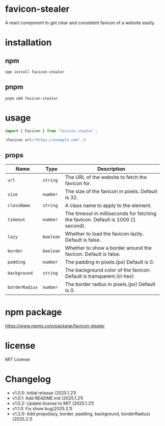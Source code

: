 # favicon-stealer
A react component to get clear and consistent favicon of a website easily.


# installation
## npm
```shell
npm install favicon-stealer
```
## pnpm
```shell
pnpm add favicon-stealer
```

# usage
```typescript
import { Favicon } from 'favicon-stealer';

<Favicon url="https://example.com" />
```

## props
| Name | Type | Description |
| ---- | ---- | ----------- |
| `url` | `string` | The URL of the website to fetch the favicon for. |
| `size` | `number` | The size of the favicon in pixels. Default is 32. |
| `className` | `string` | A class name to apply to the element. |
| `timeout` | `number` | The timeout in milliseconds for fetching the favicon. Default is 1000 (1 second). |
| `lazy` | `boolean` | Whether to load the favicon lazily. Default is false. |
| `border` | `boolean` | Whether to show a border around the favicon. Default is false. |
| `padding` | `number` | The padding in pixels.(px) Default is 0. |
| `background` | `string` | The background color of the favicon. Default is transparent.(in hex) |
| `borderRadius` | `number` | The border radius in pixels.(px) Default is 0. |


# npm package
https://www.npmjs.com/package/favicon-stealer


# license
MIT License


# Changelog
- v1.0.0: Initial release (2025.1.21)
- v1.0.1: Add README.md (2025.1.21)
- v1.0.2: Update license to MIT (2025.1.21)
- v1.1.0: Fix show bug(2025.2.1)
- v1.2.0: Add props(lazy, border, padding, background, borderRadius)(2025.2.1)